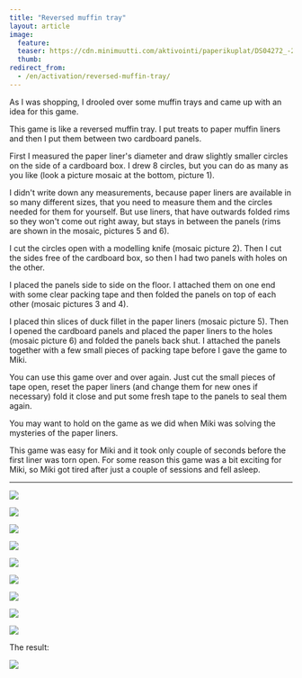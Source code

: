 ```yaml
---
title: "Reversed muffin tray"
layout: article
image:
  feature:
  teaser: https://cdn.minimuutti.com/aktivointi/paperikuplat/DS04272_-245px.jpg
  thumb:
redirect_from:
  - /en/activation/reversed-muffin-tray/
---
```


As I was shopping, I drooled over some muffin trays and came up with an idea for this game.

This game is like a reversed muffin tray. I put treats to paper muffin liners and then I put them between two cardboard panels.

First I measured the paper liner's diameter and draw slightly smaller circles on the side of a cardboard box. I drew 8 circles, but you can do as many as you like (look a picture mosaic at the bottom, picture 1).

I didn't write down any measurements, because paper liners are available in so many different sizes, that you need to measure them and the circles needed for them for yourself. But use liners, that have outwards folded rims so they won't come out right away, but stays in between the panels (rims are shown in the mosaic, pictures 5 and 6).

I cut the circles open with a modelling knife (mosaic picture 2). Then I cut the sides free of the cardboard box, so then I had two panels with holes on the other.

I placed the panels side to side on the floor. I attached them on one end with some clear packing tape and then folded the panels on top of each other (mosaic pictures 3 and 4).

I placed thin slices of duck fillet in the paper liners (mosaic picture 5). Then I opened the cardboard panels and placed the paper liners to the holes (mosaic picture 6) and folded the panels back shut. I attached the panels together with a few small pieces of packing tape before I gave the game to Miki.

You can use this game over and over again. Just cut the small pieces of tape open, reset the paper liners (and change them for new ones if necessary) fold it close and put some fresh tape to the panels to seal them again.

You may want to hold on the game as we did when Miki was solving the mysteries of the paper liners.

This game was easy for Miki and it took only couple of seconds before the first liner was torn open. For some reason this game was a bit exciting for Miki, so Miki got tired after just a couple of sessions and fell asleep.

---

![](https://cdn.minimuutti.com/aktivointi/paperikuplat/DS04270-800px.jpg)

![](https://cdn.minimuutti.com/aktivointi/paperikuplat/DS04272_-800px.jpg)

![](https://cdn.minimuutti.com/aktivointi/paperikuplat/DS04286-800px.jpg)

![](https://cdn.minimuutti.com/aktivointi/paperikuplat/DS04288-800px.jpg)

![](https://cdn.minimuutti.com/aktivointi/paperikuplat/DS04295-800px.jpg)

![](https://cdn.minimuutti.com/aktivointi/paperikuplat/DS04296-800px.jpg)

![](https://cdn.minimuutti.com/aktivointi/paperikuplat/DS04345-800px.jpg)

![](https://cdn.minimuutti.com/aktivointi/paperikuplat/Kollaasi_paperikuplat-800px.jpg)

![](https://cdn.minimuutti.com/aktivointi/paperikuplat/DS04264-800px.jpg)

The result:

![](https://cdn.minimuutti.com/aktivointi/paperikuplat/DS04390-800px.jpg)